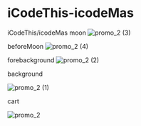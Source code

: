# iCodeThis-icodeMas
iCodeThis/icodeMas
moon 
![promo_2 (3)](https://github.com/AakuSp83/iCodeThis-icodeMas/assets/153837140/5c3a3bc4-ab72-45b3-b39c-4b208a97d470)

beforeMoon
![promo_2 (4)](https://github.com/AakuSp83/iCodeThis-icodeMas/assets/153837140/f1194546-cfe6-436e-bc46-8e60a27824f1)

forebackground
![promo_2 (2)](https://github.com/AakuSp83/iCodeThis-icodeMas/assets/153837140/8a5b3cf9-51b3-4e86-8944-e9594f76e5e0)

background

![promo_2 (1)](https://github.com/AakuSp83/iCodeThis-icodeMas/assets/153837140/cc92cfdd-041b-4a1c-a300-d8ccb510c99f)

cart

![promo_2](https://github.com/AakuSp83/iCodeThis-icodeMas/assets/153837140/8ce65e54-44ff-4459-aa2b-4a51adbf12d6)
